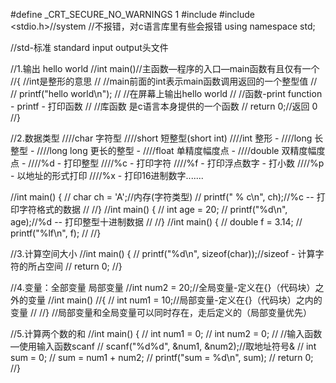 #define _CRT_SECURE_NO_WARNINGS 1
#include <iostream>
#include <stdio.h>//system
 //不报错，对c语言库里有些会报错
using namespace std;

//std-标准 standard input output头文件

//1.输出 hello world
//int main()//主函数—程序的入口—main函数有且仅有一个
//{   //int是整形的意思
//    //main前面的int表示main函数调用返回的一个整型值
//
//	printf("hello world\n");
//	//在屏幕上输出hello world
//    //函数-print function - printf - 打印函数
//	//库函数 是c语言本身提供的一个函数
//	return 0;//返回 0
//}

//2.数据类型
////char 字符型
////short 短整型(short int) 
////int 整形 -
////long 长整型 -
////long long 更长的整型 -
////float 单精度幅度点 -
////double 双精度幅度点 -
////%d - 打印整型
////%c - 打印字符
////%f - 打印浮点数字 - 打小数
////%p - 以地址的形式打印
////%x - 打印16进制数字.......

//int main() {
//	char ch = 'A';//内存(字符类型)
//	printf(" % c\n", ch);//%c -- 打印字符格式的数据
//
//}
//int main() {
//	int age = 20;
//	printf("%d\n", age);//%d -- 打印整型十进制数据
//
//}
//int main() {
//	double f = 3.14;
//	printf("%lf\n", f);
//
//}

//3.计算空间大小
//int main() {
//	printf("%d\n", sizeof(char));//sizeof - 计算字符的所占空间
//	return 0;
//}

//4.变量：全部变量 局部变量
//int num2 = 20;//全局变量-定义在{}（代码块）之外的变量
//int main()
//{
//	int num1 = 10;//局部变量-定义在{}（代码块）之内的变量
//
//}
//局部变量和全局变量可以同时存在，走后定义的（局部变量优先）

//5.计算两个数的和
//int main() {
//	int num1 = 0;
//	int num2 = 0;
//	//输入函数—使用输入函数scanf
//	scanf("%d%d", &num1, &num2);//取地址符号&
//	int sum = 0;
//	sum = num1 + num2;
//	printf("sum = %d\n", sum);
//	return 0;
//}

